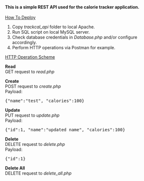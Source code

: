 **This is a simple REST API used for the calorie tracker application.**<br/><br/>
<u>How To Deploy</u>
<ol>
    <li>Copy <i>trackcal_api</i> folder to local Apache.</li>
    <li>Run SQL script on local MySQL server.</li>
    <li>Check database credentials in <i>Database.php</i> and/or configure accordingly.</li>
    <li>Perform HTTP operations via Postman for example.</li>
</ol>

<u>HTTP Operation Scheme</u>

<b>Read</b><br/>
GET request to <i>read.php</i>

<b>Create</b><br/>
POST request to <i>create.php</i><br/>
Payload:
<pre>{"name":"test", "calories":100}</pre>

<b>Update</b><br/>
PUT request to <i>update.php</i><br/>
Payload:
<pre>{"id":1, "name":"updated name", "calories":100}</pre>

<b>Delete</b><br/>
DELETE request to <i>delete.php</i><br/>
Payload:
<pre>{"id":1}</pre>

<b>Delete All</b><br/>
DELETE request to <i>delete_all.php</i>